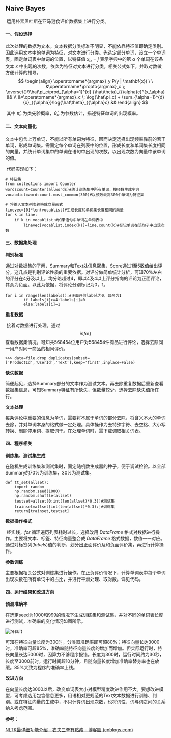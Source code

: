 ##  Naive Bayes

​        运用朴素贝叶斯在亚马逊食评价数据集上进行分类。

#### 一、假设选择

​        此次处理的数据为文本。文本数据分类标准不明显，不能依靠特征值即确定类别。因此选用文本中的单词为特征，对文本进行分类。先选定部分单词，设立一个单词表，固定单词表中单词的位置，以特征值 $x_\alpha=j$  表示字典中的第 $\alpha$ 个单词在该条文本 $x$ 中出现的次数，依次为特征对文本进行分类。相关公式如下，并取对数做方便计算的推导。
$$
\begin{align}
\operatorname*{argmax}_y P(y | \mathbf{x}) \ \
&\operatorname*\propto{argmax}_c \; \overset{}\\\hat\pi_c\prod_{\alpha=1}^{d} {\hat\theta}_{{\alpha}c}^{x_\alpha} && \\
&=\operatorname*{argmax}_c \;  \log{\hat\pi_c} + \sum_{\alpha=1}^{d}{x}_{{\alpha}}\log{\hat\theta}_{{\alpha}c} && 
\end{align}
$$

​        其中 $\hat\pi_c$ 为类先验概率，$\hat\theta_\alpha$ 为参数估计，描述特征单词的出现概率。

#### 二、文本向量化

​        文本中包含上万单词，不能以所有单词为特征，因而决定选择出现频率靠前的若干单词，形成单词集。需固定每个单词在列表中的位置，形成长度和单词集长度相同的向量，并统计单词集中的单词在语句中出现的次数，以出现次数为向量中该单词的值。

​        代码实现如下：

```
# 特征集
from collections import Counter
wordscount=Counter(allwords)#统计训练集中所有单词，按频数生成字典
vocabdict=wordscount.most_common(300)#以频数最高300个单词为特征集

# 将输入文本列表转换成向量形式
linevec=[0]*len(vocablist)#生成长度和单词集长度相同的向量
for k in line:
    if k in vocablist:#如果语句中单词在单词表中
        linevec[vocablist.index(k)]=line.count(k)#标记单词在该句子中出现次数
```

#### 三、数据集处理

**判别标准**

​        通过对数据集的了解，Summary和Text处信息密集，Score通过1至5数值给出评分，这几点是判别评论性质的重要依据。对评分做简单统计分析，可知70%左右的评分在4分及以上，均分略超过4，即以4及4以上评分指向的评论为正面评论，其余为负面。以此为依据，将评论分别标记为0，1。

```
for i in range(len(labels)):#正面评价label为0，其余为1
	    if labels[i]>=4:labels[i]=0
	    else:labels[i]=1
```

**重复数据**

​        接着对数据进行处理。通过 $$info()$$ 查看数据集情况。可知共568454位用户对568454件商品进行评论，选择去除同一用户对同一商品的相同评价。

```
>>> data=file.drop_duplicates(subset=['ProductId','UserId','Text'],keep='first',inplace=False)
```

**缺失数据**

​        简便起见，选择Summary部分的文本作为测试文本。再去除重复数据后重新查看数据集信息，可知Summary特征有所缺失，但数量较少，选择去除缺失值所在行。

**文本处理**

​        每条评论中重要的信息为单词，需要将不属于单词的部分去除，将含义不大的单词去除，并对单词本身的格式做一定处理。具体操作为去特殊字符、去空格、大小写转换、删除停用词、提取词干。在处理单词时，需下载调取相关词表。

#### 四、程序相关

**训练集、测试集生成**

​         在随机生成训练集和测试集时，固定随机数生成器的种子，便于调试检验。以全部Summary的70%为训练集，30%为测试集。

```
def tt_set(allset):
    import random
    np.random.seed(1000)
    np.random.shuffle(allset)
    testset=allset[0:int(len(allset)*0.3)]#测试集
    trainset=allset[int(len(allset)*0.3):]#训练集
    return[trainset,testset]
```

**数据操作格式**

​        经实践，$for$ 循环遍历列表耗时过长，选择改用 $DataFrame$ 格式对数据进行操作。主要将文本、标签、特征向量整合成 $DataFrame$ 格式数据，数值一一对应。通过对标签列$(labels)$值的判断，划分出正面评价及和负面评价集，再进行计算操作。

**参数训练**

​        主要根据相关公式对训练集进行操作。在正负评价情况下，计算单词表中每个单词出现次数在所有单词中的占比，并进行平滑处理、取对数。详见代码。

#### 四、运行结果和改进方向

**预测准确率**

​        在选定seed为1000和999的情况下生成训练集和测试集，并对不同的单词表长度进行测试，准确率的变化情况如图所示。

![result](https://github.com/1container/Naive_Bayes/blob/main/result.png)

​        可知在特征向量长度为300时，分类器准确率即可超80%；特征向量长达3000时，准确率可超85%，准确率随特征向量长度的增加而增加。但实际运行时，特长向量长达5000时，因算力不够程序报错。长度为300时，运行时间约为30秒，长度至3000前时，运行时间超10分钟，且随向量长度增加准确率替身率也在放缓。85%大致为程序的准确率上线。

**改进方向**

​        在向量长度达3000以后，改变单词表大小对模型精度改进作用不大。要想改进模型，可考虑选用包含信息更多，用语相对更规范的Text文本数据进行训练、判别。或在特征向量的生成中，不只计算词出现次数，也将词性、词与词之间的关系纳入考虑范围。

**参考**：

[NLTK最详细功能介绍 - 农夫三拳有點疼 - 博客园 (cnblogs.com)](https://www.cnblogs.com/chen8023miss/p/11458571.html)

